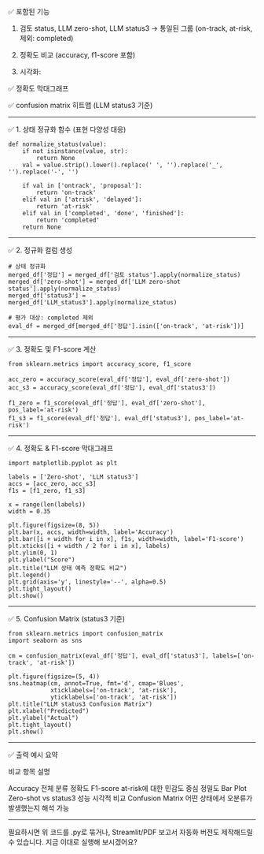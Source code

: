
✅ 포함된 기능

1. 검토 status, LLM zero-shot, LLM status3 → 통일된 그룹 (on-track, at-risk, 제외: completed)


2. 정확도 비교 (accuracy, f1-score 포함)


3. 시각화:

✅ 정확도 막대그래프

✅ confusion matrix 히트맵 (LLM status3 기준)





---

✅ 1. 상태 정규화 함수 (표현 다양성 대응)
```
def normalize_status(value):
    if not isinstance(value, str):
        return None
    val = value.strip().lower().replace(' ', '').replace('_', '').replace('-', '')
    
    if val in ['ontrack', 'proposal']:
        return 'on-track'
    elif val in ['atrisk', 'delayed']:
        return 'at-risk'
    elif val in ['completed', 'done', 'finished']:
        return 'completed'
    return None

```
---

✅ 2. 정규화 컬럼 생성
```
# 상태 정규화
merged_df['정답'] = merged_df['검토 status'].apply(normalize_status)
merged_df['zero-shot'] = merged_df['LLM zero-shot status'].apply(normalize_status)
merged_df['status3'] = merged_df['LLM_status3'].apply(normalize_status)

# 평가 대상: completed 제외
eval_df = merged_df[merged_df['정답'].isin(['on-track', 'at-risk'])]

```
---

✅ 3. 정확도 및 F1-score 계산
```
from sklearn.metrics import accuracy_score, f1_score

acc_zero = accuracy_score(eval_df['정답'], eval_df['zero-shot'])
acc_s3 = accuracy_score(eval_df['정답'], eval_df['status3'])

f1_zero = f1_score(eval_df['정답'], eval_df['zero-shot'], pos_label='at-risk')
f1_s3 = f1_score(eval_df['정답'], eval_df['status3'], pos_label='at-risk')

```
---

✅ 4. 정확도 & F1-score 막대그래프
```
import matplotlib.pyplot as plt

labels = ['Zero-shot', 'LLM status3']
accs = [acc_zero, acc_s3]
f1s = [f1_zero, f1_s3]

x = range(len(labels))
width = 0.35

plt.figure(figsize=(8, 5))
plt.bar(x, accs, width=width, label='Accuracy')
plt.bar([i + width for i in x], f1s, width=width, label='F1-score')
plt.xticks([i + width / 2 for i in x], labels)
plt.ylim(0, 1)
plt.ylabel("Score")
plt.title("LLM 상태 예측 정확도 비교")
plt.legend()
plt.grid(axis='y', linestyle='--', alpha=0.5)
plt.tight_layout()
plt.show()
```

---

✅ 5. Confusion Matrix (status3 기준)
```
from sklearn.metrics import confusion_matrix
import seaborn as sns

cm = confusion_matrix(eval_df['정답'], eval_df['status3'], labels=['on-track', 'at-risk'])

plt.figure(figsize=(5, 4))
sns.heatmap(cm, annot=True, fmt='d', cmap='Blues',
            xticklabels=['on-track', 'at-risk'],
            yticklabels=['on-track', 'at-risk'])
plt.title("LLM status3 Confusion Matrix")
plt.xlabel("Predicted")
plt.ylabel("Actual")
plt.tight_layout()
plt.show()

```
---

✅ 출력 예시 요약

비교 항목	설명

Accuracy	전체 분류 정확도
F1-score	at-risk에 대한 민감도 중심 정밀도
Bar Plot	Zero-shot vs status3 성능 시각적 비교
Confusion Matrix	어떤 상태에서 오분류가 발생했는지 해석 가능



---

필요하시면 위 코드를 .py로 묶거나, Streamlit/PDF 보고서 자동화 버전도 제작해드릴 수 있습니다.
지금 이대로 실행해 보시겠어요?

